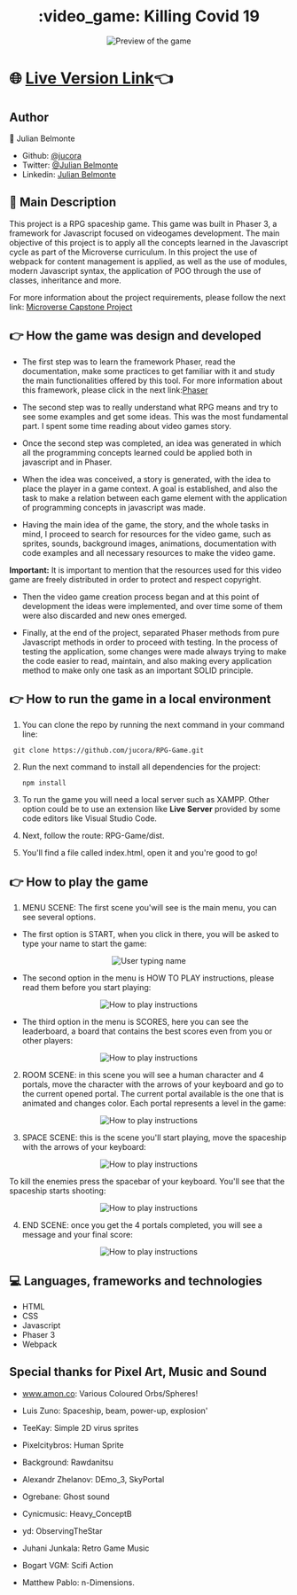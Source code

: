 <h1 align="center">:video_game: Killing Covid 19</h1>

<p align="center">
  <img src ='preview/preview.gif' alt='Preview of the game'>
</p>

# :globe_with_meridians: [Live Version Link](https://raw.githack.com/jucora/RPG-Game/master/dist/index.html):point_left:

## Author

:man: Julian Belmonte

- Github: [@jucora](https://github.com/jucora)
- Twitter: [@Julian Belmonte](twitter.com/JulianBelmonte)
- Linkedin: [Julian Belmonte](linkedin.com/in/julianbel)

## :pencil: Main Description

This project is a RPG spaceship game. This game was built in Phaser 3, a framework for Javascript focused on videogames development. The main objective of this project is to apply all the concepts learned in the Javascript cycle as part of the Microverse curriculum. In this project the use of webpack for content management is applied, as well as the use of modules, modern Javascript syntax, the application of POO through the use of classes, inheritance and more.

For more information about the project requirements, please follow the next link: [Microverse Capstone Project](https://www.notion.so/RPG-game-f94a617841e240a293c0b6928beebe89)

## :point_right: How the game was design and developed

- The first step was to learn the framework Phaser, read the documentation, make some practices to get familiar with it and study the main functionalities offered by this tool. For more information about this framework, please click in the next link:[Phaser](http://phaser.io/)

- The second step was to really understand what RPG means and try to see some examples and get some ideas. This was the most fundamental part. I spent some time reading about video games story.

- Once the second step was completed, an idea was generated in which all the programming concepts learned could be applied both in javascript and in Phaser.

- When the idea was conceived, a story is generated, with the idea to place the player in a game context. A goal is established, and also the task to make a relation between each game element with the application of programming concepts in javascript was made.

- Having the main idea of the game, the story, and the whole tasks in mind, I proceed to search for resources for the video game, such as sprites, sounds, background images, animations, documentation with code examples and all necessary resources to make the video game.

<b>Important:</b> It is important to mention that the resources used for this video game are freely distributed in order to protect and respect copyright.

- Then the video game creation process began and at this point of development the ideas were implemented, and over time some of them were also discarded and new ones emerged.

- Finally, at the end of the project, separated Phaser methods from pure Javascript methods in order to proceed with testing. In the process of testing the application, some changes were made always trying to make the code easier to read, maintain, and also making every application method to make only one task as an important SOLID principle.

## :point_right: How to run the game in a local environment

1. You can clone the repo by running the next command in your command line:

 <p><code> git clone https://github.com/jucora/RPG-Game.git </code></p>

2. Run the next command to install all dependencies for the project: <p><code>npm install</code></p>

3. To run the game you will need a local server such as XAMPP. Other option could be to use an extension like <b>Live Server</b> provided by some code editors like Visual Studio Code.

4. Next, follow the route: RPG-Game/dist.

5. You'll find a file called index.html, open it and you're good to go!

## :point_right: How to play the game

1. MENU SCENE: The first scene you'will see is the main menu, you can see several options.

- The first option is START, when you click in there, you will be asked to type your name to start the game:

 <p align="center">
  <img src ='preview/name.gif' alt='User typing name'>
</p>

- The second option in the menu is HOW TO PLAY instructions, please read them before you start playing:

<p align="center">
  <img src ='preview/how.gif' alt='How to play instructions'>
</p>

- The third option in the menu is SCORES, here you can see the leaderboard, a board that contains the best scores even from you or other players:

<p align="center">
  <img src ='preview/scores.gif' alt='How to play instructions'>
</p>

2. ROOM SCENE: in this scene you will see a human character and 4 portals, move the character with the arrows of your keyboard and go to the current opened portal. The current portal available is the one that is animated and changes color. Each portal represents a level in the game:

<p align="center">
  <img src ='preview/move.gif' alt='How to play instructions'>
</p>

3. SPACE SCENE: this is the scene you'll start playing, move the spaceship with the arrows of your keyboard:

<p align="center">
  <img src ='preview/move2.gif' alt='How to play instructions'>
</p>

To kill the enemies press the spacebar of your keyboard. You'll see that the spaceship starts shooting:

<p align="center">
  <img src ='preview/shot.gif' alt='How to play instructions'>
</p>

4. END SCENE: once you get the 4 portals completed, you will see a message and your final score:

<p align="center">
  <img src ='preview/end.gif' alt='How to play instructions'>
</p>

## :computer: Languages, frameworks and technologies

- HTML
- CSS
- Javascript
- Phaser 3
- Webpack

## Special thanks for Pixel Art, Music and Sound

- www.amon.co: Various Coloured Orbs/Spheres!

- Luis Zuno: Spaceship, beam, power-up, explosion'

- TeeKay: Simple 2D virus sprites

- Pixelcitybros: Human Sprite

- Background: Rawdanitsu

- Alexandr Zhelanov: DEmo_3, SkyPortal

- Ogrebane: Ghost sound

- Cynicmusic: Heavy_ConceptB

- yd: ObservingTheStar

- Juhani Junkala: Retro Game Music

- Bogart VGM: Scifi Action

- Matthew Pablo: n-Dimensions.
